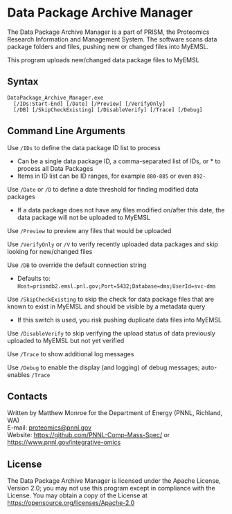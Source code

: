 # Data Package Archive Manager

The Data Package Archive Manager is a part of PRISM, the Proteomics Research Information and Management System.
The software scans data package folders and files, pushing new or changed files into MyEMSL.

This program uploads new/changed data package files to MyEMSL

## Syntax 

```
DataPackage_Archive_Manager.exe 
  [/IDs:Start-End] [/Date] [/Preview] [/VerifyOnly] 
  [/DB] [/SkipCheckExisting] [/DisableVerify] [/Trace] [/Debug]
```

## Command Line Arguments

Use `/IDs` to define the data package ID list to process
* Can be a single data package ID, a comma-separated list of IDs, or * to process all Data Packages
* Items in ID list can be ID ranges, for example `880-885` or even `892-`

Use `/Date` or `/D` to define a date threshold for finding modified data packages
* If a data package does not have any files modified on/after this date, the data package will not be uploaded to MyEMSL

Use `/Preview` to preview any files that would be uploaded

Use `/VerifyOnly` or `/V` to verify recently uploaded data packages and skip looking for new/changed files

Use `/DB` to override the default connection string
* Defaults to: `Host=prismdb2.emsl.pnl.gov;Port=5432;Database=dms;UserId=svc-dms`

Use `/SkipCheckExisting` to skip the check for data package files that are known to exist in MyEMSL and should be visible by a metadata query
* If this switch is used, you risk pushing duplicate data files into MyEMSL

Use `/DisableVerify` to skip verifying the upload status of data previously uploaded to MyEMSL but not yet verified

Use `/Trace` to show additional log messages

Use `/Debug` to enable the display (and logging) of debug messages; auto-enables `/Trace`

## Contacts

Written by Matthew Monroe for the Department of Energy (PNNL, Richland, WA) \
E-mail: proteomics@pnnl.gov \
Website: https://github.com/PNNL-Comp-Mass-Spec/ or https://www.pnnl.gov/integrative-omics

## License

The Data Package Archive Manager is licensed under the Apache License, Version 2.0; 
you may not use this program except in compliance with the License.  You may obtain 
a copy of the License at https://opensource.org/licenses/Apache-2.0
